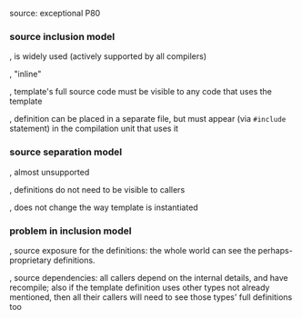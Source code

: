 
source:
exceptional P80

### source inclusion model

, is widely used (actively supported by all compilers)

, "inline"

, template's full source code must be visible to any code that uses
the template

, definition can be placed in a separate file, but must appear (via 
`#include` statement) in the compilation unit that uses it

### source separation model

, almost unsupported

, definitions do not need to be visible to callers

, does not change the way template is instantiated

### problem in inclusion model

, source exposure for the definitions: the whole world can see the 
perhaps-proprietary definitions.

, source dependencies: all callers depend on the internal details, and 
have recompile; also if the template definition uses other types not 
already mentioned, then all their callers will need to see those types' 
full definitions too






